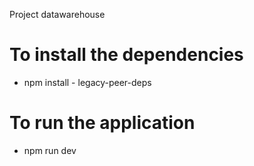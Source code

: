 Project datawarehouse

# To install the dependencies

- npm install - legacy-peer-deps

# To run the application

- npm run dev
